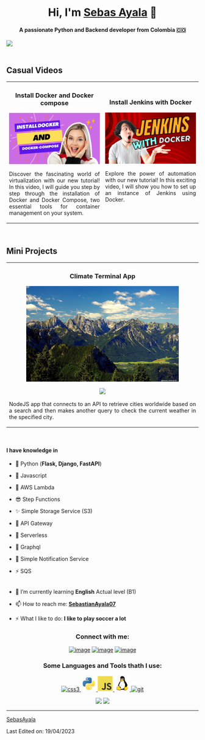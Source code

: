 <div align="center">
<h1 align="center">Hi, I'm <a href="https://twitter.com/sabesay">Sebas Ayala</a> 👋</h1>
<h4 align="center">A passionate Python and Backend developer from Colombia 🇨🇴</h4>
</div>
<img src="https://github.com/SebastianAyala07/SebastianAyala07/blob/main/Banner.png">
<br></br>

## Casual Videos
<table>
<tr>
<td width="50%">
<h3 align="center">Install Docker and Docker compose</h3>
<div align="center">
<a href="https://youtu.be/I604zwlPWVw?si=qIHPl6B6Loca5PGa" target="_blank"><img src="https://github.com/SebastianAyala07/SebastianAyala07/blob/main/Docker%20install.png" width="400" alt="Install Docker and Docker compose"></a>
<p align="justify">Discover the fascinating world of virtualization with our new tutorial! In this video, I will guide you step by step through the installation of Docker and Docker Compose, two essential tools for container management on your system.</p>
</div>
                                                                                      
</td>

<td width="50%">
<h3 align="center">Install Jenkins with Docker</h3>
<div align="center">
<a href="https://youtu.be/g1nyk3qSnDU?si=GRfOo7HtJWEAodHx" target="_blank"><img src="https://github.com/SebastianAyala07/SebastianAyala07/blob/main/JenkinsBanner.png" width="400" alt="Install Jenkins with docker"></a>
<p align="justify">Explore the power of automation with our new tutorial! In this exciting video, I will show you how to set up an instance of Jenkins using Docker.
<br/><br/></p>
</div>
                                                                                      
</td>
</div>                                                             
</table>                                                                                 
</div>
<br>

## Mini Projects
<table>
<tr>
<td width="50%">
<h3 align="center">Climate Terminal App</h3>
<div align="center">
<a href="https://www.linkedin.com/posts/sebastianayala7_nodejs-js-javascript-activity-6824027048995033088-Ei-7?utm_source=share&utm_medium=member_desktop" target="_blank"><img src="https://github.com/SebastianAyala07/SebastianAyala07/blob/main/climate_app.jpg" width="400" alt="Install Docker and Docker compose"></a>
<p>
<a href="https://github.com/SebastianAyala07/climate_and_place_app" target="_blank">
<img src="https://img.shields.io/badge/C%C3%93DIGO-80ffaa?style=for-the-badge&logo=github&logoColor=black">
</a>
</p>
<p align="justify">NodeJS app that connects to an API to retrieve cities worldwide based on a search and then makes another query to check the current weather in the specified city.</p>
</div>
                                                                                      
</td>

</div>                                                             
</table>                                                                                 
</div>
<br>


<h4>I have knowledge in</h4>

- 🥇 Python (**Flask, Django, FastAPI**)
- 🥈 Javascript
- 🥉 AWS Lambda
- 😎 Step Functions
- ✨ Simple Storage Service (S3)
- 🤪 API Gateway
- 🤖 Serverless
- 🦾 Graphql
- 🌿 Simple Notification Service
- ⚡ SQS
<br/><br/>

- 🌱 I’m currently learning **English** Actual level (B1)

- 📫 How to reach me: <a href="https://www.linkedin.com/in/sebastianayala7/">**SebastianAyala07**</a>

- ⚡ What I like to do: **I like to play soccer a lot**

<h3 align="center">Connect with me:</h3>
<div align="center">

[![image](https://img.shields.io/badge/LinkedIn-0077B5?style=for-the-badge&logo=linkedin&logoColor=white)](https://www.linkedin.com/in/sebastianayala7/)
[![image](https://img.shields.io/badge/Instagram-E4405F?style=for-the-badge&logo=instagram&logoColor=white)](https://www.instagram.com/sebas_ayala_07/)
[![image](https://img.shields.io/badge/Gmail-D14836?style=for-the-badge&logo=gmail&logoColor=white)](mailto:sebaxayala@gmail.com)
  
</div>

<h3 align="center">Some Languages and Tools thath I use:</h3>

<p align="center"> 
  <a href="https://aws.amazon.com/" target="_blank"> 
    <img src="https://cdn.worldvectorlogo.com/logos/amazon-web-services-2.svg" alt="css3" width="40" height="40"/> 
  </a> 
  <a href="https://www.python.org" target="_blank"> 
    <img src="https://raw.githubusercontent.com/devicons/devicon/master/icons/python/python-original.svg" alt="python" width="40" height="40"/> 
  </a>  
  <a href="https://developer.mozilla.org/en-US/docs/Web/JavaScript" target="_blank"> 
    <img src="https://raw.githubusercontent.com/devicons/devicon/master/icons/javascript/javascript-original.svg" alt="javascript" width="40" height="40"/> 
  </a> 
  <a href="https://www.linux.org/" target="_blank"> 
    <img src="https://raw.githubusercontent.com/devicons/devicon/master/icons/linux/linux-original.svg" alt="linux" width="40" height="40"/> 
  </a> 
  <a href="https://git-scm.com/" target="_blank"> 
    <img src="https://www.vectorlogo.zone/logos/git-scm/git-scm-icon.svg" alt="git" width="40" height="40"/> 
  </a>
</p>

<p align= "center">
  <img height= "150" src="https://github-readme-stats.vercel.app/api?username=SebastianAyala07&theme=react&show_icons=true&include_all_commits=true" />
  <img height= "150" src="https://github-readme-stats.vercel.app/api/top-langs/?username=SebastianAyala07&theme=react&layout=compact" />
</p>

------

[SebasAyala](https://github.com/SebastianAyala07)

Last Edited on: 19/04/2023
